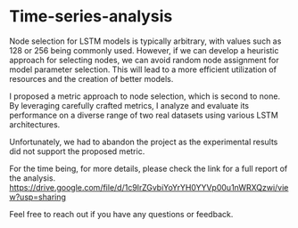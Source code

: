 # Time-series-analysis

Node selection for LSTM models is typically arbitrary, with values such as 128 or 256 being commonly used. However, if we can develop a heuristic approach for selecting nodes, we can avoid random node assignment for model parameter selection. This will lead to a more efficient utilization of resources and the creation of better models.

I proposed a metric approach to node selection, which is second to none. By leveraging carefully crafted metrics, I analyze and evaluate its performance on a diverse range of two real datasets using various LSTM architectures.

Unfortunately, we had to abandon the project as the experimental results did not support the proposed metric. 

For the time being, for more details, please check the link for a full report of the analysis.
https://drive.google.com/file/d/1c9IrZGvbiYoYrYH0YYVp00u1nWRXQzwi/view?usp=sharing

Feel free to reach out if you have any questions or feedback.
